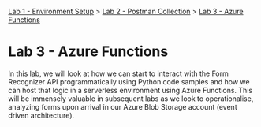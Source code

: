 [Lab 1 - Environment Setup](../labs/lab-environment-setup.md) > [Lab 2 - Postman Collection](../labs/lab-postman-collection.md) > [Lab 3 - Azure Functions](../labs/lab-azure-functions.md)

# Lab 3 - Azure Functions
In this lab, we will look at how we can start to interact with the Form Recognizer API programmatically using Python code samples and how we can host that logic in a serverless environment using Azure Functions. This will be immensely valuable in subsequent labs as we look to operationalise, analyzing forms upon arrival in our Azure Blob Storage account (event driven architecture).